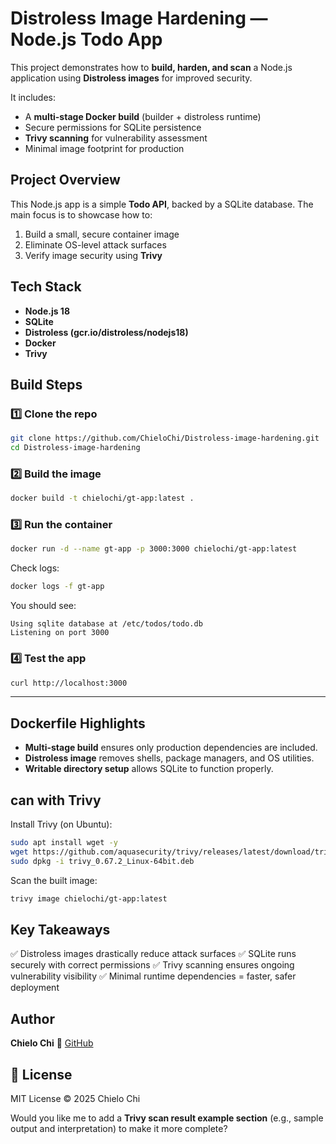 
#  Distroless Image Hardening — Node.js Todo App

This project demonstrates how to **build, harden, and scan** a Node.js application using **Distroless images** for improved security.

It includes:
- A **multi-stage Docker build** (builder + distroless runtime)
- Secure permissions for SQLite persistence
- **Trivy scanning** for vulnerability assessment
- Minimal image footprint for production



## Project Overview

This Node.js app is a simple **Todo API**, backed by a SQLite database.
The main focus is to showcase how to:
1. Build a small, secure container image
2. Eliminate OS-level attack surfaces
3. Verify image security using **Trivy**



##  Tech Stack

- **Node.js 18**
- **SQLite**
- **Distroless (gcr.io/distroless/nodejs18)**
- **Docker**
- **Trivy**



##  Build Steps

### 1️⃣ Clone the repo

```bash
git clone https://github.com/ChieloChi/Distroless-image-hardening.git
cd Distroless-image-hardening
````

### 2️⃣ Build the image

```bash
docker build -t chielochi/gt-app:latest .
```

### 3️⃣ Run the container

```bash
docker run -d --name gt-app -p 3000:3000 chielochi/gt-app:latest
```

Check logs:

```bash
docker logs -f gt-app
```

You should see:

```
Using sqlite database at /etc/todos/todo.db
Listening on port 3000
```

### 4️⃣ Test the app

```bash
curl http://localhost:3000
```

---

## Dockerfile Highlights

* **Multi-stage build** ensures only production dependencies are included.
* **Distroless image** removes shells, package managers, and OS utilities.
* **Writable directory setup** allows SQLite to function properly.



## can with Trivy

Install Trivy (on Ubuntu):

```bash
sudo apt install wget -y
wget https://github.com/aquasecurity/trivy/releases/latest/download/trivy_0.67.2_Linux-64bit.deb
sudo dpkg -i trivy_0.67.2_Linux-64bit.deb
```

Scan the built image:

```bash
trivy image chielochi/gt-app:latest
```


## Key Takeaways

✅ Distroless images drastically reduce attack surfaces
✅ SQLite runs securely with correct permissions
✅ Trivy scanning ensures ongoing vulnerability visibility
✅ Minimal runtime dependencies = faster, safer deployment






## Author

**Chielo Chi**
🔗 [GitHub](https://github.com/ChieloChi)



## 🏁 License

MIT License © 2025 Chielo Chi


Would you like me to add a **Trivy scan result example section** (e.g., sample output and interpretation) to make it more complete?
```
